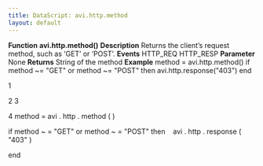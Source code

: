```yaml
---
title: DataScript: avi.http.method
layout: default
---
```

**Function** **avi.http.method()** **Description** Returns the client’s request method, such as ‘GET’ or ‘POST’. **Events** HTTP_REQ
HTTP_RESP **Parameter** None **Returns** String of the method **Example** method = avi.http.method() if method ~= "GET" or method ~= "POST" then avi.http.response("403") end

1

2
3

4 method  =  avi . http . method ( )

if  method  ~ =  "GET"  or  method  ~ =  "POST"  then
   avi . http . response ( "403" )

end
